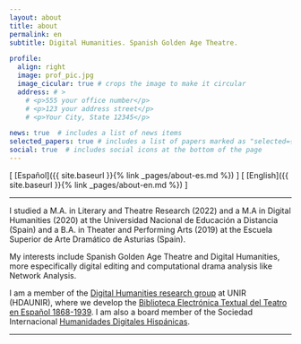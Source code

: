 ```yaml
---
layout: about
title: about
permalink: en
subtitle: Digital Humanities. Spanish Golden Age Theatre.

profile:
  align: right
  image: prof_pic.jpg
  image_cicular: true # crops the image to make it circular
  address: # >
    # <p>555 your office number</p>
    # <p>123 your address street</p>
    # <p>Your City, State 12345</p>

news: true  # includes a list of news items
selected_papers: true # includes a list of papers marked as "selected={true}"
social: true  # includes social icons at the bottom of the page
---
```


\[ [Español]({{ site.baseurl }}{% link _pages/about-es.md %}) \] \[ [English]({{ site.baseurl }}{% link _pages/about-en.md %}) \]

---

I studied a M.A. in Literary and Theatre Research (2022) and a M.A in Digital Humanities (2020) at the Universidad Nacional de Educación a Distancia (Spain) and a B.A. in Theater and Performing Arts (2019) at the Escuela Superior de Arte Dramático de Asturias (Spain).        

My interests include Spanish Golden Age Theatre and Digital Humanities, more especifically digital editing and computational drama analysis like Network Analysis.     

I am a member of the [Digital Humanities research group](http://gruposinvestigacion.unir.net/hdaunir/) at UNIR (HDAUNIR), where we develop the [Biblioteca Electrónica Textual del Teatro en Español 1868-1939](https://github.com/GHEDI/BETTE). I am also a board member of the Sociedad Internacional [Humanidades Digitales Hispánicas](https://humanidadesdigitaleshispanicas.es/).   

---
